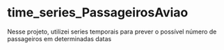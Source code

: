 # time_series_PassageirosAviao
Nesse projeto, utilizei series temporais para prever o possível número de passageiros em determinadas datas
